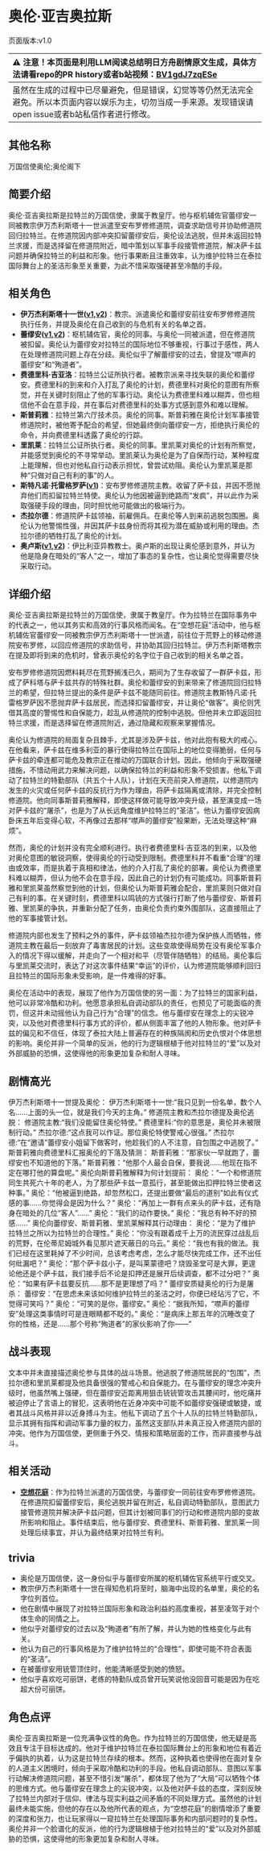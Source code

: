 # 奥伦·亚吉奥拉斯
页面版本:v1.0
 

| :warning: 注意！本页面是利用LLM阅读总结明日方舟剧情原文生成，具体方法请看repo的PR history或者b站视频：[BV1gdJ7zqESe](https://www.bilibili.com/video/BV1gdJ7zqESe/)         |
|:----------------------------|
| 虽然在生成的过程中已尽量避免，但是错误，幻觉等等仍然无法完全避免。所以本页面内容以娱乐为主，切勿当成一手来源。发现错误请open issue或者b站私信作者进行修改。|



## 其他名称
万国信使奥伦;奥伦阁下
## 简要介绍
奥伦·亚吉奥拉斯是拉特兰的万国信使，隶属于教皇厅。他与枢机辅佐官蕾缪安一同被教宗伊万杰利斯塔十一世派遣至安布罗修修道院，调查求助信号并协助修道院回归拉特兰。在修道院因内部冲突扣留蕾缪安后，奥伦设法逃脱，但并未返回拉特兰求援，而是选择留在修道院附近，暗中策划以军事手段接管修道院，解决萨卡兹问题并确保拉特兰的利益和形象。他行事果断且注重效率，认为维护拉特兰在泰拉国际舞台上的圣洁形象至关重要，为此不惜采取强硬甚至冷酷的手段。
## 相关角色
-   **伊万杰利斯塔十一世([v1](extended_char_yi_wan_jie_li_si_ta_shi_yi_shi.md),[v2](../char_v3/extended_char_yi_wan_jie_li_si_ta_shi_yi_shi.md))**：教宗。派遣奥伦和蕾缪安前往安布罗修修道院执行任务，并提及奥伦在自己收到的与危机有关的名单之首。
-   **蕾缪安([v1](char_4193_lemuen.md),[v2](../char_v3/char_4193_lemuen.md))**：枢机辅佐官，奥伦的同事。与奥伦一同被派遣，但在修道院被扣留。奥伦认为蕾缪安对拉特兰的国际地位不够重视，行事过于感性，两人在处理修道院问题上存在分歧。奥伦似乎了解蕾缪安的过去，曾提及“噤声的蕾缪安”和“殉道者”。
-   **费德里科·吉亚洛**：拉特兰公证所执行者。被教宗派来寻找失联的奥伦和蕾缪安。费德里科的到来和介入打乱了奥伦的计划，费德里科对奥伦的意图有所察觉，并在关键时刻阻止了他的军事行动。奥伦认为费德里科难以糊弄，但也相信他不会在意手段，并在事后对费德里科的处事方式感到意外和难以理解。
-   **斯普莉雅**：拉特兰第六厅技术员。奥伦的同事。斯普莉雅在奥伦计划军事接管修道院时，被他寄予配合的希望，但她最终倒向蕾缪安一方，拒绝执行奥伦的命令，并向费德里科透露了奥伦的行踪。
-   **里凯莱**：拉特兰公证所执行者。奥伦的同事。里凯莱对奥伦的计划有所察觉，并能感觉到奥伦的不寻常举动。里凯莱认为奥伦是为了自保而行动，某种程度上能理解，但也对他私自行动表示担忧，曾尝试劝阻。奥伦认为里凯莱是那种“只做对自己有利的事”的人。
-   **斯特凡诺·托雷格罗萨([v1](extended_char_b9a6cf.md))**：安布罗修修道院主教。收留了萨卡兹，并因不愿抛弃他们而扣留拉特兰特使。奥伦认为他因被逼到绝路而“发疯”，并以此作为采取强硬手段的理由，同时担忧他可能做出的极端行为。
-   **杰拉尔德**：修道院萨卡兹领袖，前雇佣兵。在奥伦等人到来前逃脱包围圈。奥伦认为他警惕性强，并因其萨卡兹身份而将其视为潜在威胁或利用的理由。杰拉尔德的牺牲打乱了奥伦的计划。
-   **奥卢斯([v1](extended_char_ao_lu_si.md),[v2](../char_v3/extended_char_ao_lu_si.md))**：伊比利亚异教教士。奥卢斯的出现让奥伦感到意外，并认为他是隐身在暗处的“客人”之一，增加了事态的复杂性，也让奥伦觉得需要尽快采取行动。
## 详细介绍
奥伦·亚吉奥拉斯是拉特兰的万国信使，隶属于教皇厅。作为拉特兰在国际事务中的代表之一，他以其务实和高效的行事风格而闻名。在“空想花庭”活动中，他与枢机辅佐官蕾缪安一同被教宗伊万杰利斯塔十一世派遣，前往位于荒野上的移动修道院安布罗修，以回应修道院的求助信号，并协助其回归拉特兰。伊万杰利斯塔教宗在提及即将到来的危机时，曾表示奥伦的名字位于自己收到的相关名单之首。

安布罗修修道院因燃料耗尽在荒野搁浅已久，期间为了生存收留了一群萨卡兹，形成了萨科塔与萨卡兹共存的特殊社群。奥伦和蕾缪安的到来带来了修道院回归拉特兰的希望，但拉特兰提出的条件是萨卡兹不能随同前往。修道院主教斯特凡诺·托雷格罗萨因不愿抛弃萨卡兹居民，而选择扣留蕾缪安，并让奥伦“做客”。奥伦则凭借其高度的警惕性和自保能力，趁乱从修道院的控制中逃脱。但他并未立即返回拉特兰求援，而是选择留在修道院附近，通过隐藏和观察来掌握情况。

奥伦认为修道院的局面复杂且棘手，尤其是涉及萨卡兹，他对此抱有极大的戒心。在他看来，萨卡兹在维多利亚的暴行使得拉特兰在国际上的地位变得脆弱，任何与萨卡兹的牵连都可能危及教宗正在推动的万国联合计划。因此，他倾向于采取强硬措施，不惜动用武力来解决问题，以确保拉特兰的利益和形象不受损害。他私下调动了拉特兰的特勤部队（共五个十人队），计划在天亮前突入修道院，以修道院内发生的火灾或任何萨卡兹的反抗行为作为理由，将萨卡兹隔离或清除，并完全控制修道院。他向同事斯普莉雅解释，即使这样做可能导致冲突升级，甚至演变成一场对萨卡兹的“屠杀”，也是为了从长远角度维护拉特兰的“圣洁”。他认为蕾缪安因病卧床五年后变得心软，不再像过去那样“噤声的蕾缪安”般果断，无法处理这种“麻烦”。

然而，奥伦的计划并没有完全顺利进行。执行者费德里科·吉亚洛的到来，以及他对奥伦意图的敏锐洞察，使得奥伦的行动受到限制。费德里科并不看重“合理”的理由或效率，而是执着于真相和律法，他的介入打乱了奥伦的部署。奥伦认为费德里科难以糊弄，但认为他不会在意手段，因此自己的计划仍有可能成功。同事斯普莉雅和里凯莱虽然察觉到他的计划，但奥伦认为斯普莉雅会配合，里凯莱则只做对自己有利的事。在关键时刻，费德里科以鸣铳的方式强行打断了他与蕾缪安、斯普莉雅、里凯莱的争执，并重新分配了任务，由奥伦负责约束外围部队，这直接阻止了他的军事接管计划。

修道院内部也发生了预料之外的事件，萨卡兹领袖杰拉尔德为保护族人而牺牲，修道院主教在最后一刻放弃了毒害居民的计划。这些变故使得局势在没有奥伦军事介入的情况下得以缓解，并走向了一个相对和平（尽管伴随牺牲）的结局。奥伦事后与里凯莱交流时，表达了对这次事件结果“幸运”的评价，认为修道院能够顺利回归且拉特兰的国际形象未受影响，是一件难得的好事。

奥伦在活动中的表现，展现了他作为万国信使的另一面：为了拉特兰的国家利益，他可以非常冷酷和功利。他愿意承担私自调动部队的责任，也预见了可能面临的责罚，但这并未动摇他认为自己行为“合理”的信念。他与蕾缪安在理念上的尖锐冲突，以及他对费德里科行事方式的评价，都从侧面丰富了他的人物形象。他对萨卡兹的偏见和不信任，体现了泰拉大陆上普遍存在的种族隔阂和历史仇恨对个体思想的影响。奥伦并非一个简单的反派，他的行为逻辑根植于他对拉特兰的“爱”以及对外部威胁的恐惧，这使得他的形象更加复杂和耐人寻味。
## 剧情高光
伊万杰利斯塔十一世提及奥伦：
伊万杰利斯塔十一世:“我只见到一份名单，数个人名......上面的头一位，就是我们今天的主角。”
修道院主教和杰拉尔德提及奥伦逃脱：
修道院主教:“我们没能留住奥伦特使。”
费德里科:“你的意思是，奥伦并未被限制行动。”
杰拉尔德:“这点我可以作证。那位奥伦特使警戒心很强。”
杰拉尔德:“在“邀请”蕾缪安小姐留下做客时，他趁我们的人不注意，自包围之中逃脱了。”
斯普莉雅向费德里科汇报奥伦的下落及猜测：
斯普莉雅：“那家伙一早就跑了，蕾缪安也不知道他的下落。”
斯普莉雅：“他那个人最会自保，要我说......他现在指不定在哪打他的算盘呢。”
奥伦向斯普莉雅解释为何计划提前：
奥伦：“一个和修道院同生共死六十年的老人，为了那些萨卡兹一意孤行，甚至能做出扣押拉特兰使者这种事。”
奥伦：“他被逼到绝路，却忽然松口，还提出要做“最后的道别”如此有仪式感的事......你觉得会是因为什么？”
奥伦：“再加上一群有点来头的萨卡兹，还有隐身在暗处的几位“客人”......”
奥伦：“我们的动作要快。”
奥伦：“我总有种不好的预感......”
奥伦向蕾缪安、斯普莉雅、里凯莱解释其行动理由：
奥伦：“是为了维护拉特兰之所以为拉特兰的合理性。”
奥伦：“你没有跟着成千上万的流民穿过战乱后的荒野，在伦蒂尼姆城外看见那片遮天蔽日的乌云。”
奥伦：“我也有我的做法。我们已经在这里耗掉了不少时间，总该考虑考虑，怎么才能尽快完成工作，还不出任何纰漏吧？”
奥伦：“那个萨卡兹小子，是叫莱蒙德吧？烧毁圣堂可是大罪，更遑论他还是个萨卡兹，我们接手后不论是扣押还是展开后续调查，都不过分吧？”
奥伦：“如果有萨卡兹要反抗......那不是更理想了吗？”
蕾缪安质疑奥伦的行为是屠杀：
蕾缪安：“在思虑未来该如何维护拉特兰的圣洁之时，你便已经玷污了它，不觉得可笑吗？”
奥伦：“可笑的是你，蕾缪安。”
奥伦：“据我所知，“噤声的蕾缪安”处理这类事情时可是连眼睛都不眨的。”
奥伦：“是病床上那五年的沉睡改变了你的性格，还是......那个号称“殉道者”的家伙影响了你——”
## 战斗表现
文本中并未直接描述奥伦参与具体的战斗场景。他逃脱了修道院居民的“包围”，杰拉尔德和里凯莱都提及他具备很强的警戒心和自保能力。在与蕾缪安的理念冲突升级时，他虽然嘴上强硬，但在蕾缪安近距离用狙击铳铳管攻击其腰间时，他吃痛并被迫停止了言语上的冒犯，这表明他在近身冲突中可能不如蕾缪安强硬或敏捷，或者其战斗风格并非以近身搏斗为主。他私下调动了五个十人队的拉特兰特勤部队，显示其拥有指挥和调动军事力量的权力，虽然这支部队并未真正投入修道院内部的冲突。他作为万国信使，更侧重于外交、情报和策略层面的工作，而非直接参与战斗。
## 相关活动
-   **[空想花庭](../stories/act26side.md)**：作为拉特兰派遣的万国信使，与蕾缪安一同前往安布罗修修道院。在修道院扣留蕾缪安后，奥伦逃脱并留在附近，私自调动特勤部队，意图武力接管修道院并解决萨卡兹问题，但其计划被同事们的行动和修道院内部的变故所影响和阻止。事件结束后，他与蕾缪安、费德里科、斯普莉雅、里凯莱一同处理后续事宜，并认为最终结果对拉特兰有利。
## trivia
-   奥伦是万国信使，这一身份似乎与蕾缪安所属的枢机辅佐官系统平行或交叉。
-   教宗伊万杰利斯塔十一世在得知危机将至时，脑海中出现的名单里，奥伦的名字位列首位。
-   他在剧情中展现了对拉特兰国际形象和政治利益的高度重视，甚至凌驾于对个体生命的同情之上。
-   他似乎对蕾缪安的过去以及“殉道者”有所了解，并认为她的性格变化与此有关。
-   他认为自己的行事风格是为了维护拉特兰的“合理性”，即使可能不符合表面的“圣洁”。
-   在被蕾缪安用铳管顶住时，他能清晰感受到她的愤怒。
-   他似乎喜欢吃可丽饼，老练的特勤队成员曾开玩笑说他没回音可能是因为在吃超大份可丽饼。
## 角色点评
奥伦·亚吉奥拉斯是一位充满争议性的角色。作为拉特兰的万国信使，他无疑是高效且专注于目标达成的。他对于维护拉特兰在泰拉国际舞台上的形象和地位有着近乎偏执的执着，认为这是拉特兰存续的根本。然而，这种执着也使得他在面对复杂的人道主义困境时，倾向于采取冷酷和功利的手段。他私自调动部队、意图以军事行动解决修道院问题，甚至不惜引发“屠杀”，都体现了他为了“大局”可以牺牲个体的思维方式。他与蕾缪安在理念上的尖锐冲突，以及他对萨卡兹的态度，深刻反映了拉特兰内部对于信仰、律法与现实利益之间矛盾的不同处理方式。虽然他的计划最终未能实施，但他的存在以及他所代表的观点，为“空想花庭”的剧情增添了重要的深度和张力，也让玩家得以一窥拉特兰在处理国际事务和内部问题时的复杂性。奥伦并非一个脸谱化的反派，他的行为逻辑根植于他对拉特兰的“爱”以及对外部威胁的恐惧，这使得他的形象更加复杂和耐人寻味。
